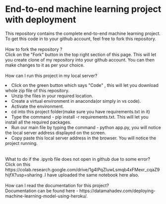 # End-to-end machine learning project with deployment
This repository contains the complete end-to-end machine learning project. <br>
To get this code in to your github account, feel free to fork this repository. <br><br>
How to fork the repository ? <br>
Click on the "Fork" button in the top right section of this page. This will let you create clone of my repository into your github account. You can then make changes to it as per your choice. <br><br>
How can I run this project in my local server?
<li>Click on the green button which says "Code" , this will let you download whole zip file of this repository.</li>
<li>Unzip the files in your required location.</li>
<li>Create a virtual environment in anaconda(or simply in vs code).</li>
<li>Activate the environment.</li>
<li>cd into this project folder(make sure you have requirements.txt in it)</li>
<li>Type the command - pip install -r requirements.txt. This will let you install all the required packages.</li>
<li>Run our main file by typing the command - python app.py, you will notice the local server address displayed on the screen.</li>
<li>Copy paste this local server address in the browser. You will notice the project running.</li><br><br>
What to do if the .ipynb file does not open in github due to some error?<br>
Click on this https://colab.research.google.com/drive/1g4lPqZluwLsmqb4xFMexr_cqaZ9hijfX?usp=sharing .I have uploaded the same notebook here also.<br><br>
How can I read the documentation for this project?<br>
Documentation can be found here - https://datamahadev.com/deploying-machine-learning-model-using-heroku/.<br><br>


